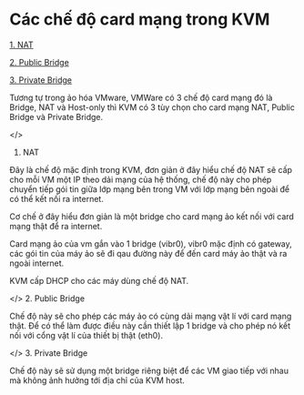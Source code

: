# Các chế độ card mạng trong KVM


[1. NAT](#nat)

[2. Public Bridge](#pubbridge)

[3. Private Bridge](#pribridge)

Tương tự trong ảo hóa VMware, VMWare có 3 chế độ card mạng đó là Bridge, NAT và Host-only thì KVM có 3 tùy chọn cho card mạng NAT, Public Bridge và Private Bridge.

<a name="nat"></>
1. NAT

Đây là chế độ mặc định trong KVM, đơn giản ở đây hiểu chế độ NAT sẽ cấp cho mỗi VM một IP  theo dải mạng của hệ thống, chế độ này cho phép chuyển tiếp gói tin giữa lớp mạng bên trong VM với lớp mạng bên ngoài để
có thể kết nối ra internet.

Cơ chế ở đây hiểu đơn giản là một bridge cho card mạng ảo kết nối với card mạng thật để ra internet.

Card mạng ảo của vm gắn vào 1 bridge (vibr0), vibr0 mặc định có gateway, các gói tin của máy ảo sẽ đi qau đường này để đến card máy ảo thật và ra ngoài internet.

KVM cấp DHCP cho các máy dùng chế độ NAT.


<a name="pubbridge"></>
2. Public Bridge

Chế độ này sẽ cho phép các máy ảo có cùng dải mạng vật lí với card mạng thật. Để có thể làm được điều này cần thiết lập 1 bridge và cho phép nó kết nối với cổng vật lí của thiết bị thật (eth0).

<a name="pribridge"></>
3. Private Bridge

Chế độ này sẽ sử dụng một bridge riêng biệt để các VM giao tiếp với nhau mà không ảnh hưởng tới địa chỉ của KVM host.


